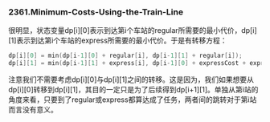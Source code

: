 ### 2361.Minimum-Costs-Using-the-Train-Line

很明显，状态变量dp[i][0]表示到达第i个车站的regular所需要的最小代价，dp[i][1]表示到达第i个车站的express所需要的最小代价。于是有转移方程：
```cpp
dp[i][0] = min(dp[i-1][0] + regular[i], dp[i-1][1] + regular[i]);
dp[i][1] = min(dp[i-1][1] + express[i], dp[i-1][0] + expressCost + express[i]);
```
注意我们不需要考虑dp[i][0]与dp[i][1]之间的转移。这是因为，我们如果想要从dp[i][0]转移到dp[i][1]，其目的一定只是为了后续得到dp[i+1][1]。单独从第i站的角度来看，只要到了regular或express都算达成了任务，两者间的跳转对于第i站而言没有意义。
